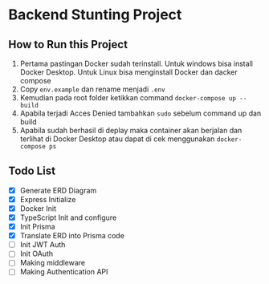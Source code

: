 # Backend Stunting Project

## **How to Run this Project**

1. Pertama pastingan Docker sudah terinstall. Untuk windows bisa install Docker Desktop. Untuk Linux bisa menginstall Docker dan dacker compose
2. Copy `env.example` dan rename menjadi `.env`
3. Kemudian pada root folder ketikkan command `docker-compose up --build`
4. Apabila terjadi Acces Denied tambahkan `sudo` sebelum command up dan build
5. Apabila sudah berhasil di deplay maka container akan berjalan dan terlihat di Docker Desktop atau dapat di cek menggunakan `docker-compose ps`

## **Todo List**

- [X] Generate ERD Diagram
- [X] Express Initialize
- [X] Docker Init
- [X] TypeScript Init and configure
- [X] Init Prisma
- [X] Translate ERD into Prisma code
- [ ] Init JWT Auth 
- [ ] Init OAuth 
- [ ] Making middleware 
- [ ] Making Authentication API
